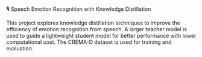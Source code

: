 🎙️ Speech Emotion Recognition with Knowledge Distillation

This project explores knowledge distillation techniques to improve the efficiency of emotion recognition from speech. A larger teacher model is used to guide a lightweight student model for better performance with lower computational cost. The CREMA-D dataset is used for training and evaluation.

